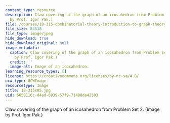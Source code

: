 ```yaml
---
content_type: resource
description: Claw covering of the graph of an icosahedron from Problem Set 2. (Image
  by Prof. Igor Pak.)
file: /courses/18-315-combinatorial-theory-introduction-to-graph-theory-extremal-and-enumerative-combinatorics-spring-2005/6650116cd4ad693957f971488da42503_18-315s05.jpg
file_size: 83518
file_type: image/jpeg
hide_download: true
hide_download_original: null
image_metadata:
  caption: Claw covering of the graph of an icosahedron from Problem Set 2. (Image
    by Prof. Igor Pak.)
  credit: ''
  image-alt: Image of an icosahedron.
learning_resource_types: []
license: https://creativecommons.org/licenses/by-nc-sa/4.0/
ocw_type: OCWImage
resourcetype: Image
title: 18-315s05.jpg
uid: 6650116c-d4ad-6939-57f9-71488da42503
---
```

Claw covering of the graph of an icosahedron from Problem Set 2. (Image by Prof. Igor Pak.)